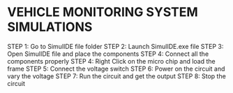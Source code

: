 # VEHICLE MONITORING SYSTEM SIMULATIONS
STEP 1: Go to SimulIDE file folder 
STEP 2: Launch  SimulIDE.exe  file 
STEP 3: Open SimulIDE file and place the components
STEP 4: Connect all the components properly
STEP 4: Right Click on the micro chip and load the frame
STEP 5: Connect the voltage switch 
STEP 6: Power on the circuit and vary the voltage
STEP 7: Run the circuit and get the output
STEP 8: Stop the circuit
